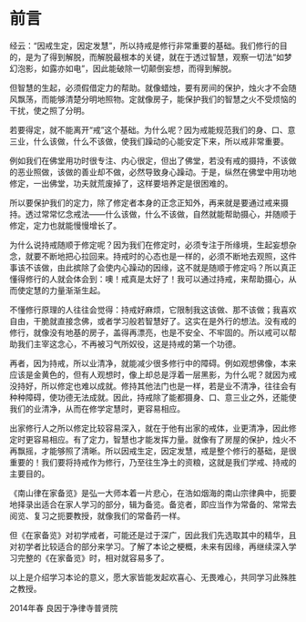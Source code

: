 # 前言

经云：“因戒生定，因定发慧”，所以持戒是修行非常重要的基础。我们修行的目的，是为了得到解脱，而解脱最根本的关键，就在于透过智慧，观察一切法“如梦幻泡影，如露亦如电”，因此能破除一切颠倒妄想，而得到解脱。

但智慧的生起，必须假借定力的帮助。就像蜡烛，要有房间的保护，烛火才不会随风飘荡，而能够清楚分明地照物。定就像房子，能保护我们的智慧之火不受烦恼的干扰，使之照了分明。

若要得定，就不能离开“戒”这个基础。为什么呢？因为戒能规范我们的身、口、意三业，什么该做，什么不该做，使我们躁动的心能安定下来，所以戒非常重要。

例如我们在佛堂用功时很专注、内心很定，但出了佛堂，若没有戒的摄持，不该做的恶业照做，该做的善业却不做，必然导致身心躁动。于是，纵然在佛堂中用功地修定，一出佛堂，功夫就荒废掉了，这样要培养定是很困难的。

所以要保护我们的定力，除了修定者本身的正念正知外，再来就是要通过戒来摄持。透过常常忆念戒法——什么该做，什么不该做，自然就能帮助摄心，并随顺于修定，定力也就能慢慢增长了。

为什么说持戒随顺于修定呢？因为我们在修定时，必须专注于所缘境，生起妄想杂念，就要不断地把心拉回来。持戒时的心态也是一样的，必须不断地去观照，这件事该不该做，由此摈除了会使内心躁动的因缘，这不就是随顺于修定吗？所以真正懂得修行的人就会体会到：噢！戒真是太好了！我可以通过持戒，来帮助摄心，从而使定慧的力量渐渐生起。

不懂修行原理的人往往会觉得：持戒好麻烦，它限制我这该做、那不该做；我喜欢自由，干脆就直接念佛，或者学习般若智慧好了。这实在是外行的想法。没有戒的修行，就像没有地基的房子，盖得再漂亮，也是不安全、不牢固的。所以戒可以帮助我们主宰这念心，不再被习气所奴役，这是持戒的第一个功德。

再者，因为持戒，所以业清净，就能减少很多修行中的障碍。例如观想佛像，本来应该是金黄色的，但有人观想时，像上却总是浮着一层黑影，为什么呢？就因为戒没持好，所以修定也难以成就。修持其他法门也是一样，若是业不清净，往往会有种种障碍，使功德无法成就。因此，持戒除了能都摄身、口、意三业之外，还能使我们的业清净，从而在修学定慧时，更容易相应。

出家修行人之所以修定比较容易深入，就在于他有出家的戒体，业更清净，因此修定时更容易相应。有了定力，智慧也才能发挥力量。就像有了房屋的保护，烛火不再飘摇，才能够照了清晰。所以因戒生定，因定发慧，戒是整个修行的基础，是很重要的！我们要将持戒作为修行，乃至往生净土的资粮，这就是我们学戒、持戒的主要目的。

《南山律在家备览》是弘一大师本着一片悲心，在浩如烟海的南山宗律典中，扼要地择录出适合在家人学习的部分，辑为备览。备览者，即应当作为常备的、常常去阅览、复习之扼要教授，就像我们的常备药一样。

但《在家备览》对初学戒者，可能还是过于深广，因此我们先选取其中的精华，且对初学者比较适合的部分来学习。了解了本论之梗概，未来有因缘，再继续深入学习完整的《在家备览》时，相对就容易多了。

以上是介绍学习本论的意义，愿大家皆能发起欢喜心、无畏难心，共同学习此殊胜之教授。

2014年春 良因于净律寺普贤院